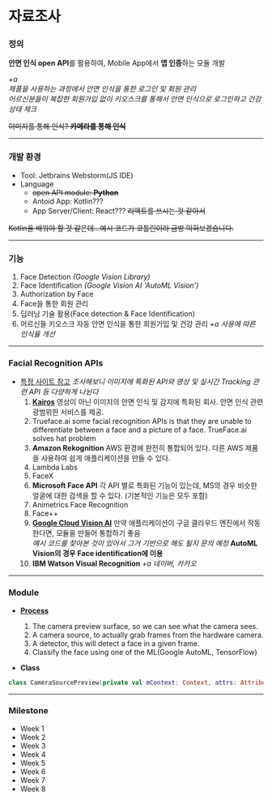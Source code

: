 # 자료조사
### 정의
**안면 인식 open API**를 활용하여, Mobile App에서 **앱 인증**하는 모듈 개발

*+a <br>제품을 사용하는 과정에서 안면 인식을 통한 로그인 및 회원 관리<br>어르신분들이 복잡한 회원가입 없이 키오스크를 통해서 안면 인식으로 로그인하고 건강 상태 체크*

~~이미지를 통해 인식? **카메라를 통해 인식**~~

---

### 개발 환경
  - Tool: Jetbrains Webstorm(JS IDE)
  - Language
    - ~~open API module: **Python**~~
    - Antoid App: Kotlin???
    - App Server/Client: React??? ~~리액트를 쓰시는 것 같아서~~

~~Kotlin을 배워야 할 것 같은데...예시 코드가 코틀린이라 금방 익혀보겠습니다.~~

---

### 기능
  1. Face Detection *(Google Vision Library)*
  2. Face Identification *(Google Vision AI 'AutoML Vision')*
  3. Authorization by Face
  4. Face을 통한 회원 관리
  5. 딥러닝 기술 활용(Face detection & Face Identification)
  6. 어르신들 키오스크 자동 안면 인식을 통한 회원가입 및 건강 관리 
  *+a 사용에 따른 인식율 개선*

---

### Facial Recognition APIs
- [특정 사이트 참고](https://blog.rapidapi.com/top-facial-recognition-apis/)
  *조사해보니 이미지에 특화된 API와 영상 및 실시간 Tracking 관련 API 등 다양하게 나뉜다*
  1. **[Kairos](https://www.kairos.com/)**
    영상이 아닌 이미지의 안면 인식 및 감지에 특화된 회사. 안면 인식 관련 광범위한 서비스를 제공.
  2. Trueface.ai
    some facial recognition APIs is that they are unable to differentiate between a face and a picture of a face. TrueFace.ai solves hat problem
  3. **Amazon Rekognition**
    AWS 환경에 완전히 통합되어 있다. 다른 AWS 제품을 사용하여 쉽게 애플리케이션을 만들 수 있다.
  4. Lambda Labs
  5. FaceX
  6. **Microsoft Face API**
    각 API 별로 특화된 기능이 있는데, MS의 경우 비슷한 얼굴에 대한 검색을 할 수 있다. (기본적인 기능은 모두 포함)
  7. Animetrics Face Recognition
  8. Face++
  9. **[Google Cloud Vision AI](https://cloud.google.com/vision/automl/docs/)**
    만약 애플리케이션이 구글 클라우드 엔진에서 작동한다면, 모듈을 만들어 통합하기 좋음<br>
    *예시 코드를 찾아본 것이 있어서 그거 기반으로 해도 될지 문의 예정*
    **AutoML Vision의 경우 Face identification에 이용**
  10. **IBM Watson Visual Recognition**
  *+a 네이버, 카카오* 
 
---

### Module
  - **[Process](https://github.com/apkelly/devnibbles_facial_recognition_with_android)**
    1. The camera preview surface, so we can see what the camera sees.
    2. A camera source, to actually grab frames from the hardware camera.
    3. A detector, this will detect a face in a given frame.
    4. Classify the face using one of the ML(Google AutoML, TensorFlow)
  
  - **Class**
```kotlin
class CameraSourcePreview(private val mContext: Context, attrs: AttributeSet) : ViewGroup(mContext, attrs)
```

---

### Milestone
- Week 1
- Week 2
- Week 3
- Week 4
- Week 5
- Week 6
- Week 7
- Week 8

